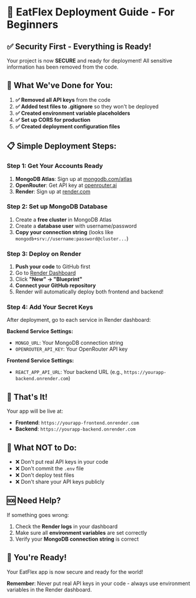 # 🚀 EatFlex Deployment Guide - For Beginners

## ✅ Security First - Everything is Ready!

Your project is now **SECURE** and ready for deployment! All sensitive information has been removed from the code.

## 🔄 What We've Done for You:

1. **✅ Removed all API keys** from the code
2. **✅ Added test files to .gitignore** so they won't be deployed
3. **✅ Created environment variable placeholders**
4. **✅ Set up CORS for production**
5. **✅ Created deployment configuration files**

## 📋 Simple Deployment Steps:

### Step 1: Get Your Accounts Ready
1. **MongoDB Atlas**: Sign up at [mongodb.com/atlas](https://www.mongodb.com/atlas) 
2. **OpenRouter**: Get API key at [openrouter.ai](https://openrouter.ai)
3. **Render**: Sign up at [render.com](https://render.com)

### Step 2: Set up MongoDB Database
1. Create a **free cluster** in MongoDB Atlas
2. Create a **database user** with username/password
3. **Copy your connection string** (looks like `mongodb+srv://username:password@cluster...`)

### Step 3: Deploy on Render
1. **Push your code** to GitHub first
2. Go to [Render Dashboard](https://dashboard.render.com)
3. Click **"New" → "Blueprint"**
4. **Connect your GitHub repository**
5. Render will automatically deploy both frontend and backend!

### Step 4: Add Your Secret Keys
After deployment, go to each service in Render dashboard:

**Backend Service Settings:**
- `MONGO_URL`: Your MongoDB connection string
- `OPENROUTER_API_KEY`: Your OpenRouter API key

**Frontend Service Settings:**
- `REACT_APP_API_URL`: Your backend URL (e.g., `https://yourapp-backend.onrender.com`)

## 🎯 That's It!

Your app will be live at:
- **Frontend**: `https://yourapp-frontend.onrender.com`
- **Backend**: `https://yourapp-backend.onrender.com`

## 🚫 What NOT to Do:
- ❌ Don't put real API keys in your code
- ❌ Don't commit the `.env` file
- ❌ Don't deploy test files
- ❌ Don't share your API keys publicly

## 🆘 Need Help?
If something goes wrong:
1. Check the **Render logs** in your dashboard
2. Make sure all **environment variables** are set correctly
3. Verify your **MongoDB connection string** is correct

## 🎉 You're Ready!
Your EatFlex app is now secure and ready for the world! 

**Remember**: Never put real API keys in your code - always use environment variables in the Render dashboard.

